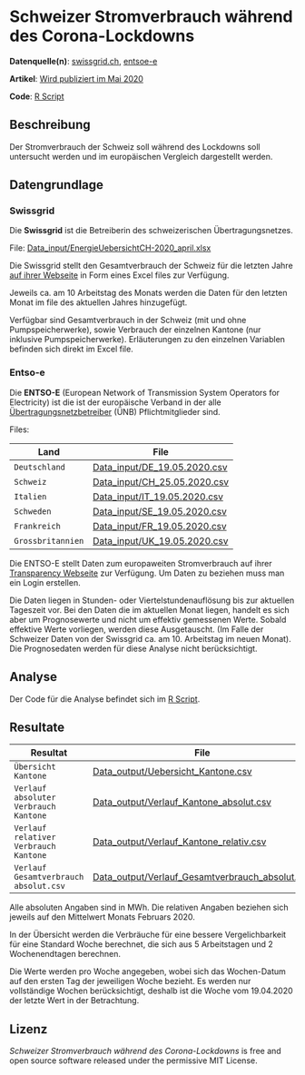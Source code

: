 # Schweizer Stromverbrauch während des Corona-Lockdowns

**Datenquelle(n)**: [swissgrid.ch](https://www.swissgrid.ch/de/home/operation/grid-data.html), [entsoe-e](https://www.entsoe.eu/) 

**Artikel**: [Wird publiziert im Mai 2020](https://www.tagesanzeiger.ch/)

**Code**: [R Script](elektrizitaet.R)

## Beschreibung

Der Stromverbrauch der Schweiz soll während des Lockdowns soll untersucht werden und im europäischen Vergleich dargestellt werden. 

## Datengrundlage

### Swissgrid

Die **Swissgrid** ist die Betreiberin des schweizerischen Übertragungsnetzes.

File: [Data_input/EnergieUebersichtCH-2020_april.xlsx](Data_input/EnergieUebersichtCH-2020_april.xlsx)

Die Swissgrid stellt den Gesamtverbrauch der Schweiz für die letzten Jahre [auf ihrer Webseite](https://www.swissgrid.ch/de/home/operation/grid-data.html) in Form eines Excel files zur Verfügung.

Jeweils ca. am 10 Arbeitstag des Monats werden die Daten für den letzten Monat im file des aktuellen Jahres hinzugefügt.

Verfügbar sind Gesamtverbrauch in der Schweiz (mit und ohne Pumpspeicherwerke), sowie Verbrauch der einzelnen Kantone (nur inklusive Pumpspeicherwerke). Erläuterungen zu den einzelnen Variablen befinden sich direkt im Excel file.



### Entso-e

Die **ENTSO-E** (European Network of Transmission System Operators for Electricity) ist die ist der europäische Verband in der alle [Übertragungsnetzbetreiber](https://de.wikipedia.org/wiki/Übertragungsnetzbetreiber) (ÜNB) Pflichtmitglieder sind.

Files: 

| Land          | File                                                         |
| ------------- | ------------------------------------------------------------ |
| `Deutschland` | [Data_input/DE_19.05.2020.csv](Data_input/DE_19.05.2020.csv) |
| `Schweiz`     | [Data_input/CH_25.05.2020.csv](Data_input/CH_25.05.2020.csv) |
| `Italien`     | [Data_input/IT_19.05.2020.csv](Data_input/IT_19.05.2020.csv) |
| `Schweden`    | [Data_input/SE_19.05.2020.csv](Data_input/SE_19.05.2020.csv) |
| `Frankreich`  | [Data_input/FR_19.05.2020.csv](Data_input/FR_19.05.2020.csv) |
| `Grossbritannien`  | [Data_input/UK_19.05.2020.csv](Data_input/UK_19.05.2020.csv) |

Die ENTSO-E stellt Daten zum europaweiten Stromverbrauch auf ihrer [Transparency Webseite](https://transparency.entsoe.eu/) zur Verfügung. Um Daten zu beziehen muss man ein Login erstellen. 

Die Daten liegen in Stunden- oder Viertelstundenauflösung bis zur aktuellen Tageszeit vor. Bei den Daten die im aktuellen Monat liegen, handelt es sich aber um Prognosewerte und nicht um effektiv gemessenen Werte. Sobald effektive Werte vorliegen, werden diese Ausgetauscht. (Im Falle der Schweizer Daten von der Swissgrid ca. am 10. Arbeitstag im neuen Monat). Die Prognosedaten werden für diese Analyse nicht berücksichtigt.



## Analyse

Der Code für die Analyse befindet sich im [R Script]([elektrizitaet.R](https://github.com/tamedia-ddj/2020_05_Stromverbrauch/blob/master/elektrizitaet.R)).

## Resultate

| Resultat                              | File                                                         |
| ------------------------------------- | ------------------------------------------------------------ |
| `Übersicht Kantone`                   | [Data_output/Uebersicht_Kantone.csv](Data_output/Uebersicht_Kantone.csv) |
| `Verlauf absoluter Verbrauch Kantone` | [Data_output/Verlauf_Kantone_absolut.csv](Data_output/Verlauf_Kantone_absolut.csv) |
| `Verlauf relativer Verbrauch Kantone` | [Data_output/Verlauf_Kantone_relativ.csv](Data_output/Verlauf_Kantone_relativ.csv) |
| `Verlauf Gesamtverbrauch absolut.csv` | [Data_output/Verlauf_Gesamtverbrauch_absolut.csv](Data_output/Verlauf_Gesamtverbrauch_absolut.csv) |

Alle absoluten Angaben sind in MWh. Die relativen Angaben beziehen sich jeweils auf den Mittelwert Monats Februars 2020.

In der Übersicht werden die Verbräuche für eine bessere Vergelichbarkeit für eine Standard Woche berechnet, die sich aus 5 Arbeitstagen und 2 Wochenendtagen berechnen.

Die Werte werden pro Woche angegeben, wobei sich das Wochen-Datum auf den ersten Tag der jeweiligen Woche bezieht.  Es werden nur vollständige Wochen berücksichtigt, deshalb ist die Woche vom 19.04.2020 der letzte Wert in der Betrachtung.



## Lizenz

*Schweizer Stromverbrauch während des Corona-Lockdowns* is free and open source software released under the permissive MIT License.
